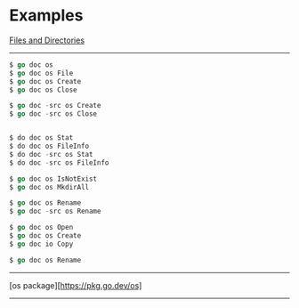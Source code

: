 # Examples
[Files and Directories](https://www.golangprograms.com/files-directories-examples.html)

***

```go
$ go doc os
$ go doc os File
$ go doc os Create
$ go doc os Close

$ go doc -src os Create
$ go doc -src os Close


$ do doc os Stat
$ do doc os FileInfo
$ do doc -src os Stat
$ do doc -src os FileInfo

$ go doc os IsNotExist
$ go doc os MkdirAll

$ go doc os Rename
$ go doc -src os Rename

$ go doc os Open
$ go doc os Create
$ go doc io Copy

$ go doc os Rename

```

***

[os package][https://pkg.go.dev/os]

***
